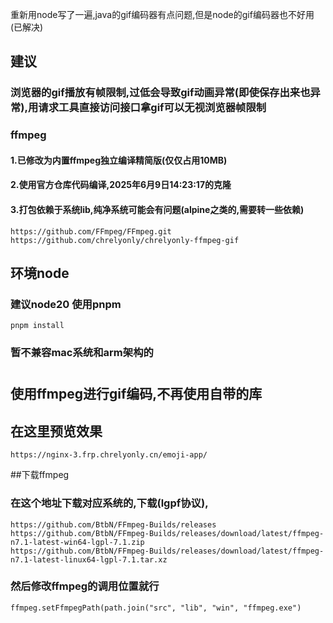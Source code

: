 重新用node写了一遍,java的gif编码器有点问题,但是node的gif编码器也不好用(已解决)
## 建议
### 浏览器的gif播放有帧限制,过低会导致gif动画异常(即使保存出来也异常),用请求工具直接访问接口拿gif可以无视浏览器帧限制
### ffmpeg
#### 1.已修改为内置ffmpeg独立编译精简版(仅仅占用10MB)
#### 2.使用官方仓库代码编译,2025年6月9日14:23:17的克隆
#### 3.打包依赖于系统lib,纯净系统可能会有问题(alpine之类的,需要转一些依赖)
```
https://github.com/FFmpeg/FFmpeg.git
https://github.com/chrelyonly/chrelyonly-ffmpeg-gif
```
## 环境node
### 建议node20 使用pnpm
``` 
pnpm install
```
### 暂不兼容mac系统和arm架构的
# 
## 使用ffmpeg进行gif编码,不再使用自带的库
## 在这里预览效果
```
https://nginx-3.frp.chrelyonly.cn/emoji-app/
```

##下载ffmpeg
### 在这个地址下载对应系统的,下载(lgpf协议),
```
https://github.com/BtbN/FFmpeg-Builds/releases
https://github.com/BtbN/FFmpeg-Builds/releases/download/latest/ffmpeg-n7.1-latest-win64-lgpl-7.1.zip
https://github.com/BtbN/FFmpeg-Builds/releases/download/latest/ffmpeg-n7.1-latest-linux64-lgpl-7.1.tar.xz
```
### 然后修改ffmpeg的调用位置就行
```
ffmpeg.setFfmpegPath(path.join("src", "lib", "win", "ffmpeg.exe")
```
